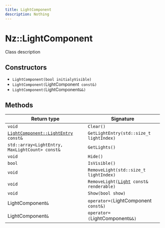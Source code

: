 ```yaml
---
title: LightComponent
description: Nothing
---
```


# Nz::LightComponent

Class description

## Constructors

- `LightComponent(bool initialyVisible)`
- `LightComponent(`LightComponent` const&)`
- `LightComponent(`LightComponent`&&)`

## Methods

| Return type | Signature |
| ----------- | --------- |
| `void` | `Clear()` |
| [`LightComponent::LightEntry`](documentation/generated/Graphics/LightComponent.LightEntry.md)` const&` | `GetLightEntry(std::size_t lightIndex)` |
| `std::array<LightEntry, MaxLightCount> const&` | `GetLights()` |
| `void` | `Hide()` |
| `bool` | `IsVisible()` |
| `void` | `RemoveLight(std::size_t lightIndex)` |
| `void` | `RemoveLight(`[`Light`](documentation/generated/Graphics/Light.md)` const& renderable)` |
| `void` | `Show(bool show)` |
| LightComponent`&` | `operator=(`LightComponent` const&)` |
| LightComponent`&` | `operator=(`LightComponent`&&)` |
